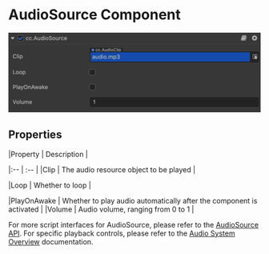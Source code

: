 # AudioSource Component

![audiosource](audio/audiosource.png)

## Properties

|Property          | Description                                                    |

|:--                 | :--                                                                     |
|Clip                | The audio resource object to be played                                           |

|Loop                | Whether to loop                                                      |

|PlayOnAwake         | Whether to play audio automatically after the component is activated    |
|Volume              | Audio volume, ranging from 0 to 1                                  |

For more script interfaces for AudioSource, please refer to the [AudioSource API](__APIDOC__/en/classes/component_audio.audiosource.html). For specific playback controls, please refer to the [Audio System Overview](./overview.md) documentation.

